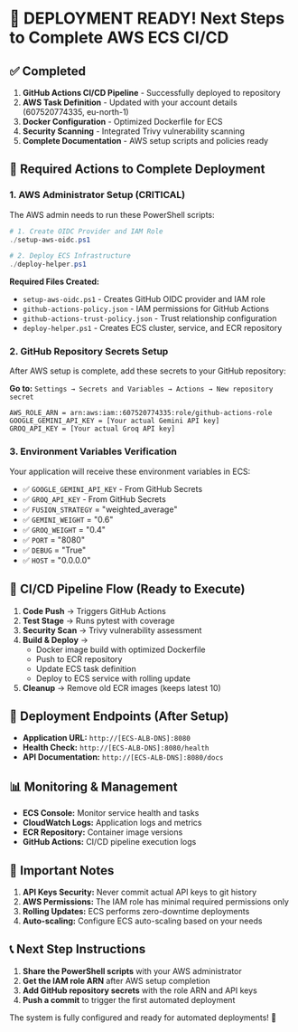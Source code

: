# 🚀 DEPLOYMENT READY! Next Steps to Complete AWS ECS CI/CD

## ✅ Completed
1. **GitHub Actions CI/CD Pipeline** - Successfully deployed to repository
2. **AWS Task Definition** - Updated with your account details (607520774335, eu-north-1)
3. **Docker Configuration** - Optimized Dockerfile for ECS
4. **Security Scanning** - Integrated Trivy vulnerability scanning
5. **Complete Documentation** - AWS setup scripts and policies ready

## 🔧 Required Actions to Complete Deployment

### 1. AWS Administrator Setup (CRITICAL)
The AWS admin needs to run these PowerShell scripts:

```powershell
# 1. Create OIDC Provider and IAM Role
./setup-aws-oidc.ps1

# 2. Deploy ECS Infrastructure  
./deploy-helper.ps1
```

**Required Files Created:**
- `setup-aws-oidc.ps1` - Creates GitHub OIDC provider and IAM role
- `github-actions-policy.json` - IAM permissions for GitHub Actions
- `github-actions-trust-policy.json` - Trust relationship configuration
- `deploy-helper.ps1` - Creates ECS cluster, service, and ECR repository

### 2. GitHub Repository Secrets Setup
After AWS setup is complete, add these secrets to your GitHub repository:

**Go to:** `Settings → Secrets and Variables → Actions → New repository secret`

```
AWS_ROLE_ARN = arn:aws:iam::607520774335:role/github-actions-role
GOOGLE_GEMINI_API_KEY = [Your actual Gemini API key]
GROQ_API_KEY = [Your actual Groq API key]
```

### 3. Environment Variables Verification
Your application will receive these environment variables in ECS:
- ✅ `GOOGLE_GEMINI_API_KEY` - From GitHub Secrets
- ✅ `GROQ_API_KEY` - From GitHub Secrets  
- ✅ `FUSION_STRATEGY` = "weighted_average"
- ✅ `GEMINI_WEIGHT` = "0.6"
- ✅ `GROQ_WEIGHT` = "0.4"
- ✅ `PORT` = "8080"
- ✅ `DEBUG` = "True"
- ✅ `HOST` = "0.0.0.0"

## 🔄 CI/CD Pipeline Flow (Ready to Execute)

1. **Code Push** → Triggers GitHub Actions
2. **Test Stage** → Runs pytest with coverage
3. **Security Scan** → Trivy vulnerability assessment  
4. **Build & Deploy** → 
   - Docker image build with optimized Dockerfile
   - Push to ECR repository
   - Update ECS task definition
   - Deploy to ECS service with rolling update
5. **Cleanup** → Remove old ECR images (keeps latest 10)

## 🎯 Deployment Endpoints (After Setup)
- **Application URL:** `http://[ECS-ALB-DNS]:8080`
- **Health Check:** `http://[ECS-ALB-DNS]:8080/health`
- **API Documentation:** `http://[ECS-ALB-DNS]:8080/docs`

## 📊 Monitoring & Management
- **ECS Console:** Monitor service health and tasks
- **CloudWatch Logs:** Application logs and metrics
- **ECR Repository:** Container image versions
- **GitHub Actions:** CI/CD pipeline execution logs

## 🚨 Important Notes
1. **API Keys Security:** Never commit actual API keys to git history
2. **AWS Permissions:** The IAM role has minimal required permissions only
3. **Rolling Updates:** ECS performs zero-downtime deployments
4. **Auto-scaling:** Configure ECS auto-scaling based on your needs

## 📞 Next Step Instructions
1. **Share the PowerShell scripts** with your AWS administrator
2. **Get the IAM role ARN** after AWS setup completion
3. **Add GitHub repository secrets** with the role ARN and API keys
4. **Push a commit** to trigger the first automated deployment

The system is fully configured and ready for automated deployments! 🎉